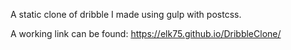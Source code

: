 A static clone of dribble I made using gulp with postcss.

A working link can be found: https://elk75.github.io/DribbleClone/
